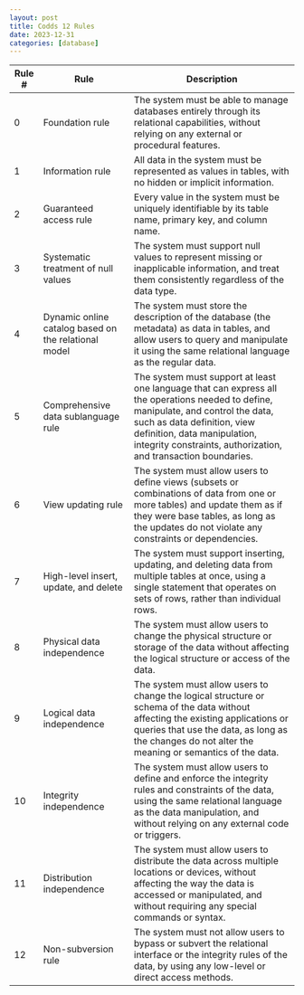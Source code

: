 ```yaml
---
layout: post
title: Codds 12 Rules
date: 2023-12-31
categories: [database]
---
```

| Rule # | Rule | Description |
| --- | --- | --- |
| 0 | Foundation rule | The system must be able to manage databases entirely through its relational capabilities, without relying on any external or procedural features. |
| 1 | Information rule | All data in the system must be represented as values in tables, with no hidden or implicit information. |
| 2 | Guaranteed access rule | Every value in the system must be uniquely identifiable by its table name, primary key, and column name. |
| 3 | Systematic treatment of null values | The system must support null values to represent missing or inapplicable information, and treat them consistently regardless of the data type. |
| 4 | Dynamic online catalog based on the relational model | The system must store the description of the database (the metadata) as data in tables, and allow users to query and manipulate it using the same relational language as the regular data. |
| 5 | Comprehensive data sublanguage rule | The system must support at least one language that can express all the operations needed to define, manipulate, and control the data, such as data definition, view definition, data manipulation, integrity constraints, authorization, and transaction boundaries. |
| 6 | View updating rule | The system must allow users to define views (subsets or combinations of data from one or more tables) and update them as if they were base tables, as long as the updates do not violate any constraints or dependencies. |
| 7 | High-level insert, update, and delete | The system must support inserting, updating, and deleting data from multiple tables at once, using a single statement that operates on sets of rows, rather than individual rows. |
| 8 | Physical data independence | The system must allow users to change the physical structure or storage of the data without affecting the logical structure or access of the data. |
| 9 | Logical data independence | The system must allow users to change the logical structure or schema of the data without affecting the existing applications or queries that use the data, as long as the changes do not alter the meaning or semantics of the data. |
| 10 | Integrity independence | The system must allow users to define and enforce the integrity rules and constraints of the data, using the same relational language as the data manipulation, and without relying on any external code or triggers. |
| 11 | Distribution independence | The system must allow users to distribute the data across multiple locations or devices, without affecting the way the data is accessed or manipulated, and without requiring any special commands or syntax. |
| 12 | Non-subversion rule | The system must not allow users to bypass or subvert the relational interface or the integrity rules of the data, by using any low-level or direct access methods. |

